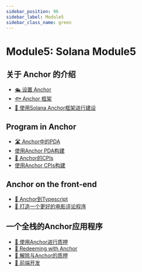 ```yaml
---
sidebar_position: 96
sidebar_label: Module5
sidebar_class_name: green
---
```


# Module5: Solana Module5

## 关于 Anchor 的介绍

- [🛳 设置 Anchor](./introduction-to-anchor/setting-up-anchor/README.md)
- [🐟 Anchor 框架](./introduction-to-anchor/the-anchor-framework/README.md)
- [🧱 使用Solana Anchor框架进行建设](./introduction-to-anchor/build-with-solana-frameworks/README.md)

## Program in Anchor

- [🛣 Anchor中的PDA](./program-in-anchor/pdas-in-anchor/README.md)
- [使用Anchor PDA构建](./program-in-anchor/build-with-anchor-pdas/README.md)
- [🔀 Anchor的CPIs](./program-in-anchor/cpis-in-anchor/README.md)
- [使用Anchor CPIs构建](./program-in-anchor/build-with-anchor-cpis/README.md)


## Anchor on the front-end

- [🐹 Anchor到Typescript](./anchor-on-the-front-end/anchor-into-typescript/README.md)
- [🎥 打造一个更好的电影评论程序](./anchor-on-the-front-end/build-a-better-movie-review-program/README.md)


## 一个全栈的Anchor应用程序

- [🥩 使用Anchor进行质押](./a-full-stack-anchor-app/staking-with-anchor/README.md)
- [💸 Redeeming with Anchor](./a-full-stack-anchor-app/redeeming-with-anchor/README.md)
- [🍖 解除与Anchor的质押
](./a-full-stack-anchor-app/unstaking-with-anchor/README.md)
- [🏬 前端开发](./a-full-stack-anchor-app/build-the-front-end/README.md)
